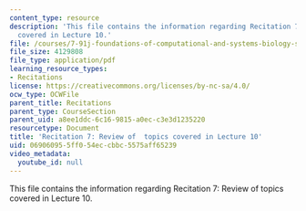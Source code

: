 ```yaml
---
content_type: resource
description: 'This file contains the information regarding Recitation 7: Review of  topics
  covered in Lecture 10.'
file: /courses/7-91j-foundations-of-computational-and-systems-biology-spring-2014/069060955ff054eccbbc5575aff65239_MIT7_91JS14_Rec_3-19-14.pdf
file_size: 4129808
file_type: application/pdf
learning_resource_types:
- Recitations
license: https://creativecommons.org/licenses/by-nc-sa/4.0/
ocw_type: OCWFile
parent_title: Recitations
parent_type: CourseSection
parent_uid: a8ee1ddc-6c16-9815-a0ec-c3e3d1235220
resourcetype: Document
title: 'Recitation 7: Review of  topics covered in Lecture 10'
uid: 06906095-5ff0-54ec-cbbc-5575aff65239
video_metadata:
  youtube_id: null
---
```

This file contains the information regarding Recitation 7: Review of  topics covered in Lecture 10.